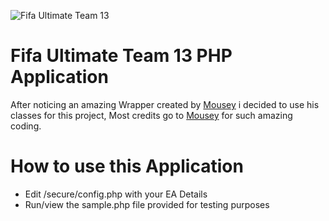 ![Fifa Ultimate Team 13](http://www.fifamonster.com/wp-content/uploads/2012/05/Fifa-13-Improvements.jpg)

# Fifa Ultimate Team 13 PHP Application

After noticing an amazing Wrapper created by [Mousey](https://github.com/mousey/FIFA13-Ultimate-Team-Search/)
i decided to use his classes for this project, Most credits go to [Mousey](https://github.com/mousey/FIFA13-Ultimate-Team-Search/) for such amazing coding.

# How to use this Application

* Edit /secure/config.php with your EA Details
* Run/view the sample.php file provided for testing purposes
